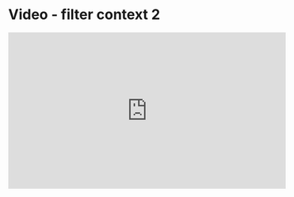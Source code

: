 # Video - filter context 2

<iframe width="560" height="315" src="https://www.youtube.com/embed/tuYei22_0bY" frameborder="0" allow="accelerometer; autoplay; encrypted-media; gyroscope; picture-in-picture" allowfullscreen></iframe>